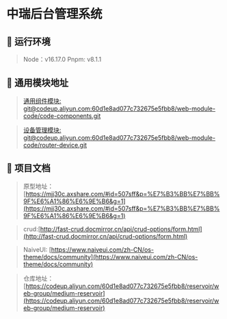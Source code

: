# 中瑞后台管理系统




## 🎯 运行环境
>
> Node：v16.17.0
> Pnpm: v8.1.1

## 🎯 通用模块地址

> [通用组件模块: git@codeup.aliyun.com:60d1e8ad077c732675e5fbb8/web-module-code/code-components.git](git@codeup.aliyun.com:60d1e8ad077c732675e5fbb8/web-module-code/code-components.git)


> [设备管理模块: git@codeup.aliyun.com:60d1e8ad077c732675e5fbb8/web-module-code/router-device.git](git@codeup.aliyun.com:60d1e8ad077c732675e5fbb8/web-module-code/router-device.git)


## 🎯 项目文档

> 原型地址：[https://mjj30c.axshare.com/#id=507sff&p=%E7%B3%BB%E7%BB%9F%E6%A1%86%E6%9E%B6&g=1](https://mjj30c.axshare.com/#id=507sff&p=%E7%B3%BB%E7%BB%9F%E6%A1%86%E6%9E%B6&g=1)

> crud:[http://fast-crud.docmirror.cn/api/crud-options/form.html](http://fast-crud.docmirror.cn/api/crud-options/form.html)

> NaiveUI: [https://www.naiveui.com/zh-CN/os-theme/docs/community](https://www.naiveui.com/zh-CN/os-theme/docs/community)

> 仓库地址：[https://codeup.aliyun.com/60d1e8ad077c732675e5fbb8/reservoir/web-group/medium-reservoir](https://codeup.aliyun.com/60d1e8ad077c732675e5fbb8/reservoir/web-group/medium-reservoir)
